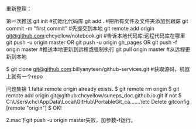重新整理：

第一次推送
git init
#初始化代码库
git add .
#把所有文件及文件夹添加到跟踪
git commit -m "first commit"
#先提交到本地
git remote add origin git@github.com:chcyellow/notebook.git
#告诉本地代码库:远程代码库在哪里
git push -u origin master
OR
git push -u origin gh_pages
OR
git push -f origin master
#推送本地更新到远程或强制执行
git pull origin master
#从远程更新到本地

$ git clone git@github.com:billyanyteen/github-services.git
#获取源码，机器上就有一个repo

问题集锦
1.faltal:remote origin already exists.
    $ git remote rm origin
    $ git remote add origin git@github:chcyellow/suneps_doc.github.io.git
      if not
    $ C:\Users\chc\AppData\Local\GitHub\PortableGit_ca.......\etc Delete gitconfig [remote "origin"]
    $ OK!

2.mac下git push -u origin master失败，加参数-f运行。